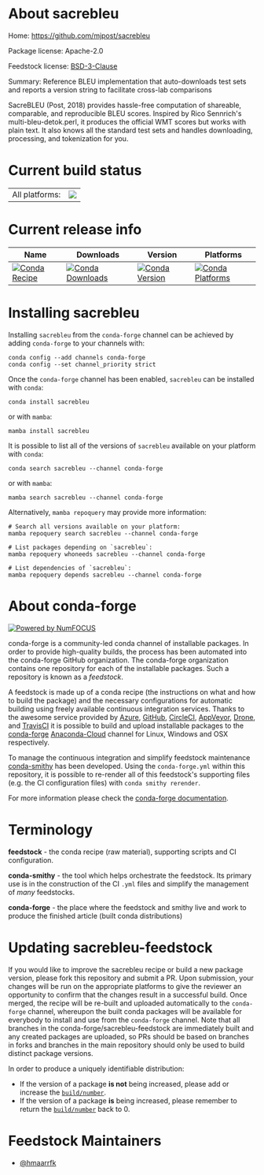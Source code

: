 About sacrebleu
===============

Home: https://github.com/mjpost/sacrebleu

Package license: Apache-2.0

Feedstock license: [BSD-3-Clause](https://github.com/conda-forge/sacrebleu-feedstock/blob/main/LICENSE.txt)

Summary: Reference BLEU implementation that auto-downloads test sets and reports a version string to facilitate cross-lab comparisons

SacreBLEU (Post, 2018) provides hassle-free computation of shareable,
comparable, and reproducible BLEU scores. Inspired by Rico Sennrich's
multi-bleu-detok.perl, it produces the official WMT scores but works with
plain text. It also knows all the standard test sets and handles
downloading, processing, and tokenization for you.


Current build status
====================


<table><tr><td>All platforms:</td>
    <td>
      <a href="https://dev.azure.com/conda-forge/feedstock-builds/_build/latest?definitionId=9837&branchName=main">
        <img src="https://dev.azure.com/conda-forge/feedstock-builds/_apis/build/status/sacrebleu-feedstock?branchName=main">
      </a>
    </td>
  </tr>
</table>

Current release info
====================

| Name | Downloads | Version | Platforms |
| --- | --- | --- | --- |
| [![Conda Recipe](https://img.shields.io/badge/recipe-sacrebleu-green.svg)](https://anaconda.org/conda-forge/sacrebleu) | [![Conda Downloads](https://img.shields.io/conda/dn/conda-forge/sacrebleu.svg)](https://anaconda.org/conda-forge/sacrebleu) | [![Conda Version](https://img.shields.io/conda/vn/conda-forge/sacrebleu.svg)](https://anaconda.org/conda-forge/sacrebleu) | [![Conda Platforms](https://img.shields.io/conda/pn/conda-forge/sacrebleu.svg)](https://anaconda.org/conda-forge/sacrebleu) |

Installing sacrebleu
====================

Installing `sacrebleu` from the `conda-forge` channel can be achieved by adding `conda-forge` to your channels with:

```
conda config --add channels conda-forge
conda config --set channel_priority strict
```

Once the `conda-forge` channel has been enabled, `sacrebleu` can be installed with `conda`:

```
conda install sacrebleu
```

or with `mamba`:

```
mamba install sacrebleu
```

It is possible to list all of the versions of `sacrebleu` available on your platform with `conda`:

```
conda search sacrebleu --channel conda-forge
```

or with `mamba`:

```
mamba search sacrebleu --channel conda-forge
```

Alternatively, `mamba repoquery` may provide more information:

```
# Search all versions available on your platform:
mamba repoquery search sacrebleu --channel conda-forge

# List packages depending on `sacrebleu`:
mamba repoquery whoneeds sacrebleu --channel conda-forge

# List dependencies of `sacrebleu`:
mamba repoquery depends sacrebleu --channel conda-forge
```


About conda-forge
=================

[![Powered by
NumFOCUS](https://img.shields.io/badge/powered%20by-NumFOCUS-orange.svg?style=flat&colorA=E1523D&colorB=007D8A)](https://numfocus.org)

conda-forge is a community-led conda channel of installable packages.
In order to provide high-quality builds, the process has been automated into the
conda-forge GitHub organization. The conda-forge organization contains one repository
for each of the installable packages. Such a repository is known as a *feedstock*.

A feedstock is made up of a conda recipe (the instructions on what and how to build
the package) and the necessary configurations for automatic building using freely
available continuous integration services. Thanks to the awesome service provided by
[Azure](https://azure.microsoft.com/en-us/services/devops/), [GitHub](https://github.com/),
[CircleCI](https://circleci.com/), [AppVeyor](https://www.appveyor.com/),
[Drone](https://cloud.drone.io/welcome), and [TravisCI](https://travis-ci.com/)
it is possible to build and upload installable packages to the
[conda-forge](https://anaconda.org/conda-forge) [Anaconda-Cloud](https://anaconda.org/)
channel for Linux, Windows and OSX respectively.

To manage the continuous integration and simplify feedstock maintenance
[conda-smithy](https://github.com/conda-forge/conda-smithy) has been developed.
Using the ``conda-forge.yml`` within this repository, it is possible to re-render all of
this feedstock's supporting files (e.g. the CI configuration files) with ``conda smithy rerender``.

For more information please check the [conda-forge documentation](https://conda-forge.org/docs/).

Terminology
===========

**feedstock** - the conda recipe (raw material), supporting scripts and CI configuration.

**conda-smithy** - the tool which helps orchestrate the feedstock.
                   Its primary use is in the construction of the CI ``.yml`` files
                   and simplify the management of *many* feedstocks.

**conda-forge** - the place where the feedstock and smithy live and work to
                  produce the finished article (built conda distributions)


Updating sacrebleu-feedstock
============================

If you would like to improve the sacrebleu recipe or build a new
package version, please fork this repository and submit a PR. Upon submission,
your changes will be run on the appropriate platforms to give the reviewer an
opportunity to confirm that the changes result in a successful build. Once
merged, the recipe will be re-built and uploaded automatically to the
`conda-forge` channel, whereupon the built conda packages will be available for
everybody to install and use from the `conda-forge` channel.
Note that all branches in the conda-forge/sacrebleu-feedstock are
immediately built and any created packages are uploaded, so PRs should be based
on branches in forks and branches in the main repository should only be used to
build distinct package versions.

In order to produce a uniquely identifiable distribution:
 * If the version of a package **is not** being increased, please add or increase
   the [``build/number``](https://docs.conda.io/projects/conda-build/en/latest/resources/define-metadata.html#build-number-and-string).
 * If the version of a package **is** being increased, please remember to return
   the [``build/number``](https://docs.conda.io/projects/conda-build/en/latest/resources/define-metadata.html#build-number-and-string)
   back to 0.

Feedstock Maintainers
=====================

* [@hmaarrfk](https://github.com/hmaarrfk/)

